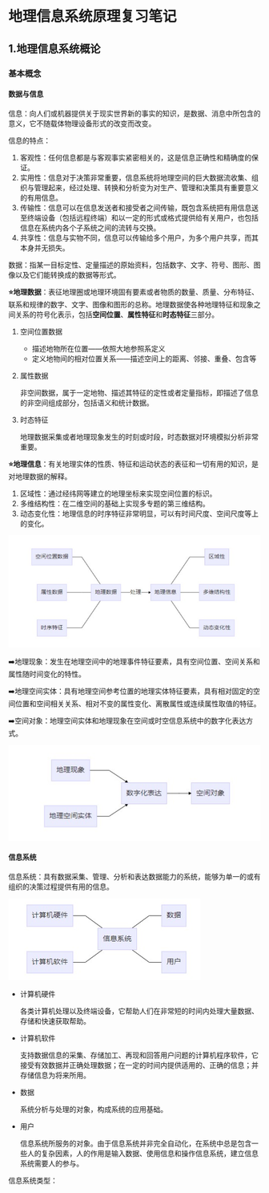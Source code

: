 # 地理信息系统原理复习笔记

## 1.地理信息系统概论

### 基本概念

#### 数据与信息

信息：向人们或机器提供关于现实世界新的事实的知识，是数据、消息中所包含的意义，它不随载体物理设备形式的改变而改变。

信息的特点：

1. 客观性：任何信息都是与客观事实紧密相关的，这是信息正确性和精确度的保证。
2. 实用性：信息对于决策非常重要，信息系统将地理空间的巨大数据流收集、组织与管理起来，经过处理、转换和分析变为对生产、管理和决策具有重要意义的有用信息。
3. 传输性：信息可以在信息发送者和接受者之间传输，既包含系统把有用信息送至终端设备（包括远程终端）和以一定的形式或格式提供给有关用户，也包括信息在系统内各个子系统之间的流转与交换。
4. 共享性：信息与实物不同，信息可以传输给多个用户，为多个用户共享，而其本身并无损失。

数据：指某一目标定性、定量描述的原始资料，包括数字、文字、符号、图形、图像以及它们能转换成的数据等形式。

**:star:地理数据**：表征地理圈或地理环境固有要素或者物质的数量、质量、分布特征、联系和规律的数字、文字、图像和图形的总称。地理数据使各种地理特征和现象之间关系的符号化表示，包括**空间位置**、**属性特征**和**时态特征**三部分。

1. 空间位置数据

   - 描述地物所在位置——依照大地参照系定义
   - 定义地物间的相对位置关系——描述空间上的距离、邻接、重叠、包含等

2. 属性数据

   非空间数据，属于一定地物、描述其特征的定性或者定量指标，即描述了信息的非空间组成部分，包括语义和统计数据。

3. 时态特征

   地理数据采集或者地理现象发生的时刻或时段，时态数据对环境模拟分析非常重要。

**:star:地理信息**：有关地理实体的性质、特征和运动状态的表征和一切有用的知识，是对地理数据的解释。

1. 区域性：通过经纬网等建立的地理坐标来实现空间位置的标识。
2. 多维结构性：在二维空间的基础上实现多专题的第三维结构。
3. 动态变化性：地理信息的时序特征非常明显，可以有时间尺度、空间尺度等上的变化。

![Snipaste_2019-06-24_14-56-02](地理信息系统原理复习笔记.assets/Snipaste_2019-06-24_14-56-02.jpg)

:arrow_right:地理现象：发生在地理空间中的地理事件特征要素，具有空间位置、空间关系和属性随时间变化的特性。

:arrow_right:地理空间实体：具有地理空间参考位置的地理实体特征要素，具有相对固定的空间位置和空间相关关系、相对不变的属性变化、离散属性或连续属性取值的特征。

:arrow_right:空间对象：地理空间实体和地理现象在空间或时空信息系统中的数字化表达方式。

![Snipaste_2019-06-24_14-56-42](地理信息系统原理复习笔记.assets/Snipaste_2019-06-24_14-56-42.jpg)

#### 信息系统

信息系统：具有数据采集、管理、分析和表达数据能力的系统，能够为单一的或有组织的决策过程提供有用的信息。

![Snipaste_2019-06-24_14-56-55](地理信息系统原理复习笔记.assets/Snipaste_2019-06-24_14-56-55.jpg)

- 计算机硬件

  各类计算机处理以及终端设备，它帮助人们在非常短的时间内处理大量数据、存储和快速获取帮助。

- 计算机软件

  支持数据信息的采集、存储加工、再现和回答用户问题的计算机程序软件，它接受有效数据并正确处理数据；在一定的时间内提供适用的、正确的信息；并存储信息为将来所用。

- 数据

  系统分析与处理的对象，构成系统的应用基础。

- 用户

  信息系统所服务的对象。由于信息系统并非完全自动化，在系统中总是包含一些人的复杂因素，人的作用是输入数据、使用信息和操作信息系统，建立信息系统需要人的参与。

信息系统类型：



